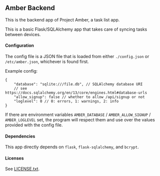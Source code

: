 ## Amber Backend

This is the backend app of Project Amber, a task list app.

This is a basic Flask/SQLAlchemy app that takes care of syncing tasks between
devices.

#### Configuration

The config file is a JSON file that is loaded from either `./config.json` or
`/etc/amber.json`, whichever is found first.

Example config:

    {
        "database": "sqlite:///file.db", // SQLAlchemy database URI
        // see https://docs.sqlalchemy.org/en/13/core/engines.html#database-urls
        "allow_signup": false // whether to allow /api/signup or not
        "loglevel": 0 // 0: errors, 1: warnings, 2: info
    }

If there are environment variables `AMBER_DATABASE` / `AMBER_ALLOW_SIGNUP` /
`AMBER_LOGLEVEL` set, the program will respect them and use over the values
provided with the config file.

#### Dependencies

This app directly depends on `flask`, `flask-sqlalchemy`, and `bcrypt`.

#### Licenses

See [LICENSE.txt](LICENSE.txt).
